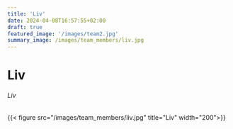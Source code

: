 ```yaml
---
title: 'Liv'
date: 2024-04-08T16:57:55+02:00
draft: true
featured_image: '/images/team2.jpg'
summary_image: /images/team_members/liv.jpg
---
```


# Liv

###### Liv

 {{< figure src="/images/team_members/liv.jpg" title="Liv" width="200">}} 
